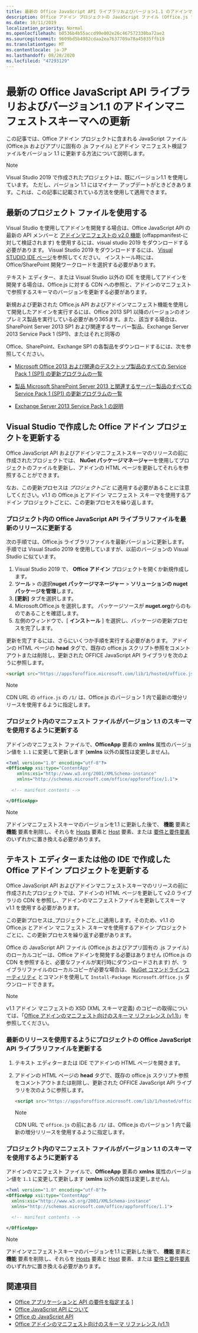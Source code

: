 ```yaml
---
title: 最新の Office JavaScript API ライブラリおよびバージョン1.1 のアドインマニフェストスキーマへの更新
description: Office アドイン プロジェクトの JavaScript ファイル (Office.js ファイルとアプリに固有の .js ファイル) とアドイン マニフェスト検証ファイルをバージョン 1.1 に更新します。
ms.date: 10/11/2019
localization_priority: Normal
ms.openlocfilehash: b0536b4b55accd99e002e26c467572330ba72ae2
ms.sourcegitcommit: 9609bd5b4982cdaa2ea7637709a78a45835ffb19
ms.translationtype: MT
ms.contentlocale: ja-JP
ms.lasthandoff: 08/28/2020
ms.locfileid: "47293129"
---
```

# <a name="update-to-the-latest-office-javascript-api-library-and-version-11-add-in-manifest-schema"></a>最新の Office JavaScript API ライブラリおよびバージョン1.1 のアドインマニフェストスキーマへの更新

この記事では、Office アドイン プロジェクトに含まれる JavaScript ファイル (Office.js およびアプリに固有の .js ファイル) とアドイン マニフェスト検証ファイルをバージョン 1.1 に更新する方法について説明します。

> [!NOTE]
> Visual Studio 2019 で作成されたプロジェクトは、既にバージョン1.1 を使用しています。 ただし、バージョン 1.1 にはマイナー アップデートがときどきあります。これは、この記事に記載されている方法を使用して適用できます。

## <a name="use-the-most-up-to-date-project-files"></a>最新のプロジェクト ファイルを使用する

Visual Studio を使用してアドインを開発する場合は、Office JavaScript API の最新の API メンバーと [アドインマニフェストの v2.0 機能](../develop/add-in-manifests.md) (offappmanifest-に対して検証されます) を使用するには、visual studio 2019 をダウンロードする必要があります。 Visual Studio 2019 をダウンロードするには、 [Visual STUDIO IDE ページ](https://visualstudio.microsoft.com/vs/)を参照してください。 インストール時には、Office/SharePoint 開発ワークロードを選択する必要があります。

テキスト エディター、または Visual Studio 以外の IDE を使用してアドインを開発する場合は、Office.js に対する CDN への参照と、アドインのマニフェストで参照するスキーマのバージョンを更新する必要があります。

新規および更新された Office.js API およびアドインマニフェスト機能を使用して開発したアドインを実行するには、Office 2013 SP1 以降のバージョンのオンプレミス製品を実行している必要があり365ます。また、該当する場合は、SharePoint Server 2013 SP1 および関連するサーバー製品、Exchange Server 2013 Service Pack 1 (SP1)、またはそれと同等の

Office、SharePoint、Exchange SP1 の各製品をダウンロードするには、次を参照してください。

- [Microsoft Office 2013 および関連のデスクトップ製品のすべての Service Pack 1 (SP1) の更新プログラムの一覧](https://support.microsoft.com/kb/2850036)

- [製品 Microsoft SharePoint Server 2013 と関連するサーバー製品のすべての Service Pack 1 (SP1) の更新プログラムの一覧](https://support.microsoft.com/kb/2850035)

- [Exchange Server 2013 Service Pack 1 の説明](https://support.microsoft.com/kb/2926248)


## <a name="updating-an-office-add-in-project-created-with-visual-studio"></a>Visual Studio で作成した Office アドイン プロジェクトを更新する

Office JavaScript API およびアドインマニフェストスキーマのリリースの前に作成されたプロジェクトでは、 **NuGet パッケージマネージャー**を使用してプロジェクトのファイルを更新し、アドインの HTML ページを更新してそれらを参照することができます。 

なお、この更新プロセスは _プロジェクトごと_ に適用する必要があることに注意してください。v1.1 の Office.js とアドイン マニフェスト スキーマを使用するアドイン プロジェクトごとに、この更新プロセスを繰り返します。

### <a name="update-the-office-javascript-api-library-files-in-your-project-to-the-newest-release"></a>プロジェクト内の Office JavaScript API ライブラリファイルを最新のリリースに更新する
次の手順では、Office.js ライブラリファイルを最新バージョンに更新します。 手順では Visual Studio 2019 を使用していますが、以前のバージョンの Visual Studio に似ています。

1. Visual Studio 2019 で、 **Office アドイン** プロジェクトを開くか新規作成します。
2. **ツール**  >  の選択**nuget パッケージマネージャー**  >  **ソリューションの nuget パッケージを管理**します。
3. **[更新]** タブを選択します。
4. Microsoft.Office.js を選択します。 パッケージソースが **nuget.org**からのものであることを確認します。
5. 左側のウィンドウで、[ **インストール** ] を選択し、パッケージの更新プロセスを完了します。

更新を完了するには、さらにいくつか手順を実行する必要があります。 アドインの HTML ページの **head** タグで、既存の office.js スクリプト参照をコメントアウトまたは削除し、更新された OFFICE JavaScript API ライブラリを次のように参照します。

  ```html
  <script src="https://appsforoffice.microsoft.com/lib/1/hosted/office.js" type="text/javascript"></script>
  ```

   > [!NOTE] 
   > CDN URL の `office.js` の `/1/` は、Office.js のバージョン 1 内で最新の増分リリースを使用するように指定します。


### <a name="update-the-manifest-file-in-your-project-to-use-schema-version-11"></a>プロジェクト内のマニフェスト ファイルがバージョン 1.1 のスキーマを使用するように更新する

アドインのマニフェスト ファイルで、**OfficeApp** 要素の **xmlns** 属性のバージョン値を `1.1` に変更して更新します (**xmlns** 以外の属性は変更しません)。

```xml
<?xml version="1.0" encoding="utf-8"?>
<OfficeApp xsi:type="ContentApp"
    xmlns:xsi="http://www.w3.org/2001/XMLSchema-instance"
    xmlns="http://schemas.microsoft.com/office/appforoffice/1.1">
  
  <!-- manifest contents -->

</OfficeApp>
```

> [!NOTE]
> アドインマニフェストスキーマのバージョンを1.1 に更新した後で、 **機能** 要素と **機能** 要素を削除し、それらを [Hosts](../reference/manifest/hosts.md) 要素と [Host](../reference/manifest/host.md) 要素、または [要件と要件要素](specify-office-hosts-and-api-requirements.md)のいずれかに置き換える必要があります。

## <a name="updating-an-office-add-in-project-created-with-a-text-editor-or-other-ide"></a>テキスト エディターまたは他の IDE で作成した Office アドイン プロジェクトを更新する

Office JavaScript API およびアドインマニフェストスキーマのリリースの前に作成されたプロジェクトでは、アドインの HTML ページを更新して v2.0 ライブラリの CDN を参照し、アドインのマニフェストファイルを更新してスキーマ v1.1 を使用する必要があります。 

この更新プロセスは_プロジェクトごと_に適用します。そのため、v1.1 の Office.js とアドイン マニフェスト スキーマを使用するアドイン プロジェクトごとに、この更新プロセスを繰り返す必要があります。

Office の JavaScript API ファイル (Office.js およびアプリ固有の .js ファイル) のローカルコピーは、Office アドインを開発する必要はありません (Office.js の CDN を参照すると、必要なファイルが実行時にダウンロードされます) が、ライブラリファイルのローカルコピーが必要な場合は、 [NuGet コマンドラインユーティリティ](https://docs.nuget.org/consume/installing-nuget) とコマンドを使用して `Install-Package Microsoft.Office.js` ダウンロードできます。

> [!NOTE]
> v1.1 アドイン マニフェストの XSD (XML スキーマ定義) のコピーの取得については、「[Office アドインのマニフェスト向けのスキーマ リファレンス (v1.1)](../develop/add-in-manifests.md)」を参照してください。


### <a name="update-the-office-javascript-api-library-files-in-your-project-to-use-the-newest-release"></a>最新のリリースを使用するようにプロジェクトの Office JavaScript API ライブラリファイルを更新する

1. テキスト エディターまたは IDE でアドインの HTML ページを開きます。

2. アドインの HTML ページの **head** タグで、既存の office.js スクリプト参照をコメントアウトまたは削除し、更新された OFFICE JavaScript API ライブラリを次のように参照します。

    ```html
    <script src="https://appsforoffice.microsoft.com/lib/1/hosted/office.js" type="text/javascript"></script>
    ```

   > [!NOTE]
   > CDN URL で `office.js` の前にある `/1/` は、Office.js のバージョン 1 内で最新の増分リリースを使用するように指定します。

### <a name="update-the-manifest-file-in-your-project-to-use-schema-version-11"></a>プロジェクト内のマニフェスト ファイルがバージョン 1.1 のスキーマを使用するように更新する

アドインのマニフェスト ファイルで、**OfficeApp** 要素の **xmlns** 属性のバージョン値を `1.1` に変更して更新します (**xmlns** 以外の属性は変更しません)。

```xml
<?xml version="1.0" encoding="utf-8"?>
<OfficeApp xsi:type="ContentApp"
  xmlns:xsi="http://www.w3.org/2001/XMLSchema-instance"
  xmlns="http://schemas.microsoft.com/office/appforoffice/1.1">
  
  <!-- manifest contents -->

</OfficeApp>
```

> [!NOTE]
> アドインマニフェストスキーマのバージョンを1.1 に更新した後で、 **機能** 要素と **機能** 要素を削除し、それらを [Hosts](../reference/manifest/hosts.md) 要素と [Host](../reference/manifest/host.md) 要素、または [要件と要件要素](specify-office-hosts-and-api-requirements.md)のいずれかに置き換える必要があります。

## <a name="see-also"></a>関連項目

- [Office アプリケーションと API の要件を指定する](specify-office-hosts-and-api-requirements.md) ]
- [Office JavaScript API について](understanding-the-javascript-api-for-office.md)
- [Office の JavaScript API](../reference/javascript-api-for-office.md)
- [Office アドインのマニフェスト向けのスキーマ リファレンス (v1.1)](../develop/add-in-manifests.md)
